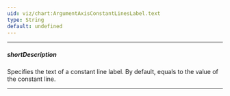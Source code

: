 ```yaml
---
uid: viz/chart:ArgumentAxisConstantLinesLabel.text
type: String
default: undefined
---
```

---
##### shortDescription
Specifies the text of a constant line label. By default, equals to the value of the constant line.

---
